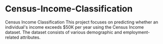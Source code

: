 # Census-Income-Classification
Census Income Classification This project focuses on predicting whether an individual's income exceeds $50K per year using the Census Income dataset. The dataset consists of various demographic and employment-related attributes.
